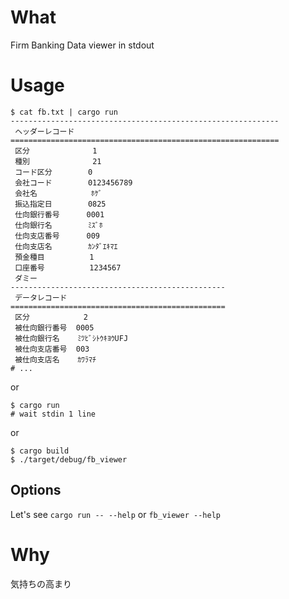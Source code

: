 # What
Firm Banking Data viewer in stdout

# Usage
```
$ cat fb.txt | cargo run
------------------------------------------------------------
 ヘッダーレコード
============================================================
 区分              1
 種別              21
 コード区分        0
 会社コード        0123456789
 会社名            ﾎｹﾞ
 振込指定日        0825
 仕向銀行番号      0001
 仕向銀行名        ﾐｽﾞﾎ
 仕向支店番号      009
 仕向支店名        ｶﾝﾀﾞｴｷﾏｴ
 預金種目          1
 口座番号          1234567
 ダミー
------------------------------------------------
 データレコード
================================================
 区分            2
 被仕向銀行番号  0005
 被仕向銀行名    ﾐﾂﾋﾞｼﾄｳｷﾖｳUFJ
 被仕向支店番号  003
 被仕向支店名    ｶﾜﾗﾏﾁ
# ...
```

or 
```
$ cargo run
# wait stdin 1 line
```

or 
```
$ cargo build
$ ./target/debug/fb_viewer
```

## Options
Let's see `cargo run -- --help` or `fb_viewer --help`

# Why
気持ちの高まり
